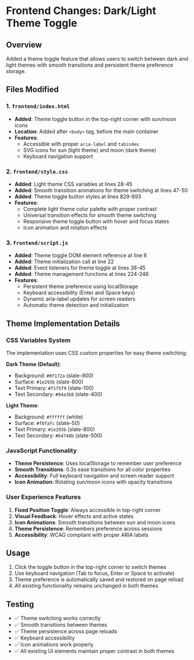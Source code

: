 # Frontend Changes: Dark/Light Theme Toggle

## Overview
Added a theme toggle feature that allows users to switch between dark and light themes with smooth transitions and persistent theme preference storage.

## Files Modified

### 1. `frontend/index.html`
- **Added**: Theme toggle button in the top-right corner with sun/moon icons
- **Location**: Added after `<body>` tag, before the main container
- **Features**:
  - Accessible with proper `aria-label` and `tabindex`
  - SVG icons for sun (light theme) and moon (dark theme)
  - Keyboard navigation support

### 2. `frontend/style.css`
- **Added**: Light theme CSS variables at lines 28-45
- **Added**: Smooth transition animations for theme switching at lines 47-50
- **Added**: Theme toggle button styles at lines 829-893
- **Features**:
  - Complete light theme color palette with proper contrast
  - Universal transition effects for smooth theme switching
  - Responsive theme toggle button with hover and focus states
  - Icon animation and rotation effects

### 3. `frontend/script.js`
- **Added**: Theme toggle DOM element reference at line 8
- **Added**: Theme initialization call at line 22
- **Added**: Event listeners for theme toggle at lines 38-45
- **Added**: Theme management functions at lines 224-246
- **Features**:
  - Persistent theme preference using localStorage
  - Keyboard accessibility (Enter and Space keys)
  - Dynamic aria-label updates for screen readers
  - Automatic theme detection and initialization

## Theme Implementation Details

### CSS Variables System
The implementation uses CSS custom properties for easy theme switching:

**Dark Theme (Default)**:
- Background: `#0f172a` (slate-900)
- Surface: `#1e293b` (slate-800)
- Text Primary: `#f1f5f9` (slate-100)
- Text Secondary: `#94a3b8` (slate-400)

**Light Theme**:
- Background: `#ffffff` (white)
- Surface: `#f8fafc` (slate-50)
- Text Primary: `#1e293b` (slate-800)
- Text Secondary: `#64748b` (slate-500)

### JavaScript Functionality
- **Theme Persistence**: Uses localStorage to remember user preference
- **Smooth Transitions**: 0.3s ease transitions for all color properties
- **Accessibility**: Full keyboard navigation and screen reader support
- **Icon Animation**: Rotating sun/moon icons with opacity transitions

### User Experience Features
1. **Fixed Position Toggle**: Always accessible in top-right corner
2. **Visual Feedback**: Hover effects and active states
3. **Icon Animations**: Smooth transitions between sun and moon icons
4. **Theme Persistence**: Remembers preference across sessions
5. **Accessibility**: WCAG compliant with proper ARIA labels

## Usage
1. Click the toggle button in the top-right corner to switch themes
2. Use keyboard navigation (Tab to focus, Enter or Space to activate)
3. Theme preference is automatically saved and restored on page reload
4. All existing functionality remains unchanged in both themes

## Testing
- ✅ Theme switching works correctly
- ✅ Smooth transitions between themes
- ✅ Theme persistence across page reloads
- ✅ Keyboard accessibility
- ✅ Icon animations work properly
- ✅ All existing UI elements maintain proper contrast in both themes